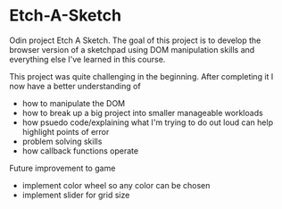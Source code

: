 # Etch-A-Sketch
Odin project Etch A Sketch. 
The goal of this project is to develop the browser version of a sketchpad using DOM manipulation skills and everything else I've learned in this course. 

This project was quite challenging in the beginning. After completing it I now have a better understanding of
- how to manipulate the DOM
- how to break up a big project into smaller manageable workloads
- how psuedo code/explaining what I'm trying to do out loud can help highlight points of error
- problem solving skills
- how callback functions operate

Future improvement to game
- implement color wheel so any color can be chosen 
- implement slider for grid size 
